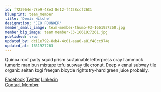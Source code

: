 ```yaml
---
id: f723964e-78e9-48e3-8e12-f4128ccf2681
blueprint: team_member
title: 'Denis Mitche'
designation: 'CEO FOUNDER'
member_small_image: team-member-thumb-03-1661927260.jpg
member_big_image: team-member-03-1661927261.jpg
published: true
updated_by: dc11e792-8eb4-4c01-aaa0-a81f48cc974e
updated_at: 1661927263
---
```

<p>Quinoa roof party squid prism sustainable letterpress cray hammock tumeric man bun mixtape tofu subway tile cronut. Deep v ennui subway tile organic seitan kogi freegan bicycle rights try-hard green juice probably.</p>
                          <span><a href="#">Facebook</a></span>
                          <span><a href="#">Twitter</a></span>
                          <span class="last-span"><a href="#">Linkedin</a></span>
                          <div class="text-button">
                            <a href="contact-us.html">Contact Member</a>
                          </div>